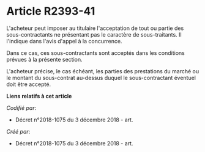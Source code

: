 # Article R2393-41

L'acheteur peut imposer au titulaire l'acceptation de tout ou partie des sous-contractants ne présentant pas le caractère de
sous-traitants. Il l'indique dans l'avis d'appel à la concurrence.

Dans ce cas, ces sous-contractants sont acceptés dans les conditions prévues à la présente section.

L'acheteur précise, le cas échéant, les parties des prestations du marché ou le montant du sous-contrat au-dessus duquel le
sous-contractant éventuel doit être accepté.

**Liens relatifs à cet article**

_Codifié par_:

  - Décret n°2018-1075 du 3 décembre 2018 - art.

_Créé par_:

  - Décret n°2018-1075 du 3 décembre 2018 - art.
